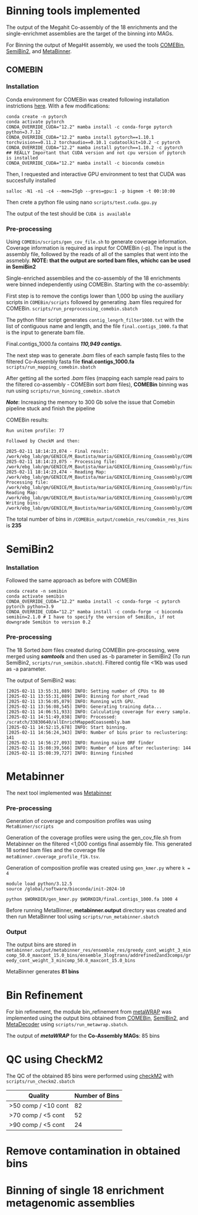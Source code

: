 # Binning tools implemented 
The output of the Megahit Co-assembly of the 18 enrichments and the single-enrichmet assemblies are the target of the binning into MAGs.

For Binning the output of MegaHit assembly, we used the tools [COMEBin](https://github.com/ziyewang/COMEBin), [SemiBin2](https://github.com/BigDataBiology/SemiBin), and [MetaBinner](https://github.com/ziyewang/MetaBinner).

## COMEBIN

### Installation

Conda environment for COMEBin was created following installation instrictions [here](https://github.com/ziyewang/COMEBin). With a few modifications:

```
conda create -n pytorch
conda activate pytorch
CONDA_OVERRIDE_CUDA="12.2" mamba install -c conda-forge pytorch python=3.7.12
CONDA_OVERRIDE_CUDA="12.2" mamba install pytorch==1.10.1 torchvision==0.11.2 torchaudio==0.10.1 cudatoolkit=10.2 -c pytorch
CONDA_OVERRIDE_CUDA="12.2" mamba install pytorch==1.10.2 -c pytorch  ## REALLY Important that CUDA version and not cpu version of pytorch is installed
CONDA_OVERRIDE_CUDA="12.2" mamba install -c bioconda comebin
```

Then, I requested and interactive GPU environment to test that CUDA was succesfully installed
```
salloc -N1 -n1 -c4 --mem=25gb --gres=gpu:1 -p bigmem -t 00:10:00
```

Then crete a python file using nano ```scripts/test.cuda.gpu.py```

The output of the test should be ```CUDA is available```

### Pre-processing

Using `COMEBin/scripts/gen_cov_file.sh` to generate coverage information. Coverage information is required as input for COMEBin (-p). The input is the assembly file, followed by the reads of all of the samples that went into the assmebly. **NOTE: that the output are sorted bam files, whichc can be used in SemiBin2**

Single-enriched assemblies and the co-assembly of the 18 enrichments were binned independently using COMEBin. Starting with the co-assembly:

First step is to remove the contigs lower than 1,000 bp using the auxiliary scripts in `COMEBin/scripts` followed by generating .bam files required for COMEBin. 
```scripts/run_preprocessing_comebin.sbatch```

The python filter script generates ```contig_lengrh_filter1000.txt``` with the list of contiguous name and length, and the file ```final.contigs_1000.fa``` that is the input to generate bam file.

Final.contigs_1000.fa contains ***110,949 contigs.***

The next step was to generate *.bam* files of each sample fastq files to the filtered Co-Assembly fasta file **final.contigs_1000.fa**
```scripts/run_mapping_comebin.sbatch```

After getting all the sorted *.bam* files (mapping each sample read pairs to the filtered co-assembly - COMEBin sort *bam* files), **COMEBin** binning was run using ```scripts/run_binning_comebin.sbatch```

***Note***: Increasing the memory to 300 Gb solve the issue that Comebin pipeline stuck and finish the pipeline

COMEBin results:

```
Run unitem profile:	77

Followed by CheckM and then:

2025-02-11 18:14:23,074 - Final result:	/work/ebg_lab/gm/GENICE/M_Bautista/maria/GENICE/Binning_Coassembly/COMEBin_output/comebin_res/cluster_res/Leiden_bandwidth_0.1_res_maxedges100respara_5_partgraph_ratio_80.tsv
2025-02-11 18:14:23,075 - Processing file:	/work/ebg_lab/gm/GENICE/M_Bautista/maria/GENICE/Binning_Coassembly/final.contigs_1000.fa
2025-02-11 18:14:23,474 - Reading Map:	/work/ebg_lab/gm/GENICE/M_Bautista/maria/GENICE/Binning_Coassembly/COMEBin_output/comebin_res/cluster_res/Leiden_bandwidth_0.1_res_maxedges100respara_5_partgraph_ratio_80.tsv
Processing file:	/work/ebg_lab/gm/GENICE/M_Bautista/maria/GENICE/Binning_Coassembly/final.contigs_1000.fa
Reading Map:	/work/ebg_lab/gm/GENICE/M_Bautista/maria/GENICE/Binning_Coassembly/COMEBin_output/comebin_res/cluster_res/Leiden_bandwidth_0.1_res_maxedges100respara_5_partgraph_ratio_80.tsv.filtersmallbins_200000.tsv
Writing bins:	/work/ebg_lab/gm/GENICE/M_Bautista/maria/GENICE/Binning_Coassembly/COMEBin_output/comebin_res/comebin_res_bins
```

The total number of bins in ```/COMEBin_output/comebin_res/comebin_res_bins``` is **235**

# SemiBin2

### Installation
Followed the same approach as before with COMEBin

```
conda create -n semibin
conda activate semibin
CONDA_OVERRIDE_CUDA="12.2" mamba install -c conda-forge -c pytorch pytorch python=3.9
CONDA_OVERRIDE_CUDA="12.2" mamba install -c conda-forge -c bioconda semibin=2.1.0 # I have to specify the version of SemiBin, if not downgrade Semibin to version 0.2
```

### Pre-processing
The 18 Sorted *bam* files created during COMEBin pre-processing, were merged using ***samtools*** and then used as -b parameter in SemiBin2 (To run SemiBin2, ```scripts/run_semibin.sbatch```). Filtered contig file <1Kb was used as -a parameter.

The output of SemiBin2 was:

```
[2025-02-11 13:55:31,089] INFO: Setting number of CPUs to 80
[2025-02-11 13:55:31,089] INFO: Binning for short_read
[2025-02-11 13:56:05,079] INFO: Running with GPU.
[2025-02-11 13:56:08,545] INFO: Generating training data...
[2025-02-11 14:06:51,933] INFO: Calculating coverage for every sample.
[2025-02-11 14:51:49,038] INFO: Processed: /scratch/33830640/allEnrichMappedCoassembly.bam
[2025-02-11 14:52:15,678] INFO: Start binning.
[2025-02-11 14:56:24,343] INFO: Number of bins prior to reclustering: 141
[2025-02-11 14:56:27,093] INFO: Running naive ORF finder
[2025-02-11 15:08:39,566] INFO: Number of bins after reclustering: 144
[2025-02-11 15:08:39,727] INFO: Binning finished
```

# Metabinner

The next tool implemented was [Metabinner](https://github.com/ziyewang/MetaBinner)

### Pre-processing
Generation of coverage and composition profiles was using ```MetaBinner/scripts```

Generation of the coverage profiles were using the gen_cov_file.sh from Metabinner on the filtered <1,000 contigs final assembly file. This generated 18 sorted bam files and the coverage file ```metaBinner.coverage_profile_f1k.tsv```.

Generation of composition profile was created using ```gen_kmer.py``` where ```k = 4```
```
module load python/3.12.5
source /global/software/bioconda/init-2024-10

python $WORKDIR/gen_kmer.py $WORKDIR/final.contigs_1000.fa 1000 4
```
Before running MetaBinner, **metabinner.output** directory was created and then run MetaBinner tool using ```scripts/run_metabinner.sbatch```

### Output
The output bins are stored in ```metabinner.output/metabinner_res/ensemble_res/greedy_cont_weight_3_mincomp_50.0_maxcont_15.0_bins/ensemble_3logtrans/addrefined2and3comps/greedy_cont_weight_3_mincomp_50.0_maxcont_15.0_bins```

MetaBinner generates **81 bins**

# Bin Refinement
For bin refinement, the module bin_refinement from [metaWRAP](https://github.com/bxlab/metaWRAP) was implemented using the output bins obtained from [COMEBin](https://github.com/ziyewang/COMEBin), [SemiBin2](https://github.com/BigDataBiology/SemiBin), and [MetaDecoder](https://github.com/ziyewang/MetaBinner) using ```scripts/run_metawrap.sbatch```.

The output of ***metaWRAP*** for the **Co-Assembly MAGs**: 85 bins

# QC using CheckM2
The QC of the obtained 85 bins were performed using [checkM2](https://github.com/chklovski/CheckM2) with ```scripts/run_checkm2.sbatch```

| Quality| Number of Bins |
|------- | --------------- |
|>50 comp / <10 cont| 82 |
|>70 comp / <5 cont| 52 |
|>90 comp / <5 cont| 24 |

# Remove contamination in obtained bins


# Binning of single 18 enrichment metagenomic assemblies



















